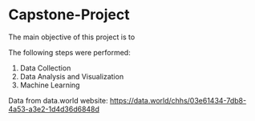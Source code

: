 # Capstone-Project
The main objective of this project is to 

The following steps were performed:
1. Data Collection
2. Data Analysis and Visualization
3. Machine Learning

Data from data.world website: https://data.world/chhs/03e61434-7db8-4a53-a3e2-1d4d36d6848d
